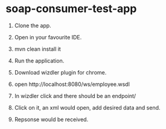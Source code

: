 # soap-consumer-test-app

1. Clone the app.

2. Open in your favourite IDE.

3. mvn clean install it

4. Run the application.

5. Download wizdler plugin for chrome.

6. open http://localhost:8080/ws/employee.wsdl

7. In wizdler click and there should be an endpoint/

8. Click on it, an xml would open, add desired data and send.

9. Repsonse would be received.
